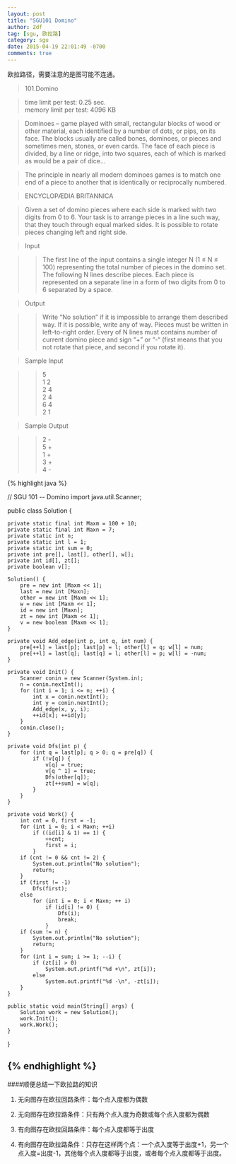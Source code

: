 ```yaml
---
layout: post
title: "SGU101 Domino"
author: Zdf
tag: [sgu, 欧拉路]
category: sgu
date: 2015-04-19 22:01:49 -0700
comments: true
---
```


欧拉路径，需要注意的是图可能不连通。

>101.Domino

>time limit per test: 0.25 sec.<br/>
>memory limit per test: 4096 KB

>Dominoes – game played with small, rectangular blocks of wood or other material, each identified by a number of dots, or pips, on its face. The blocks usually are called bones, dominoes, or pieces and sometimes men, stones, or even cards.
The face of each piece is divided, by a line or ridge, into two squares, each of which is marked as would be a pair of dice...

>The principle in nearly all modern dominoes games is to match one end of a piece to another that is identically or reciprocally numbered.

>ENCYCLOPÆDIA BRITANNICA

>Given a set of domino pieces where each side is marked with two digits from 0 to 6. Your task is to arrange pieces in a line such way, that they touch through equal marked sides. It is possible to rotate pieces changing left and right side.

>Input

>>The first line of the input contains a single integer N (1 ≤ N ≤ 100) representing the total number of pieces in the domino set. The following N lines describe pieces. Each piece is represented on a separate line in a form of two digits from 0 to 6 separated by a space.

>Output

>>Write “No solution” if it is impossible to arrange them described way. If it is possible, write any of way. Pieces must be written in left-to-right order. Every of N lines must contains number of current domino piece and sign “+” or “-“ (first means that you not rotate that piece, and second if you rotate it).

>Sample Input

>>5<br/>
1 2<br/>
2 4<br/>
2 4<br/>
6 4<br/>
2 1<br/>

>Sample Output

>>2 -<br/>
5 +<br/>
1 +<br/>
3 +<br/>
4 -<br/>



{% highlight java %}

// SGU 101 -- Domino
import java.util.Scanner;


public class Solution {

	private static final int Maxm = 100 + 10;
	private static final int Maxn = 7;
	private static int n;
	private static int l = 1;
	private static int sum = 0;
	private int pre[], last[], other[], w[];
	private int id[], zt[];
	private boolean v[];
	
	Solution() {
		pre = new int [Maxm << 1];
		last = new int [Maxn];
		other = new int [Maxm << 1];
		w = new int [Maxm << 1];
		id = new int [Maxn];
		zt = new int [Maxm << 1];
		v = new boolean [Maxm << 1];
	}
	
	private void Add_edge(int p, int q, int num) {
		pre[++l] = last[p]; last[p] = l; other[l] = q; w[l] = num;
		pre[++l] = last[q]; last[q] = l; other[l] = p; w[l] = -num;
	}
	
	private void Init() {
		Scanner conin = new Scanner(System.in);
		n = conin.nextInt();
		for (int i = 1; i <= n; ++i) {
			int x = conin.nextInt();
			int y = conin.nextInt();
			Add_edge(x, y, i);
			++id[x]; ++id[y];
		}
		conin.close();
	}
	
	private void Dfs(int p) {
		for (int q = last[p]; q > 0; q = pre[q]) {
			if (!v[q]) {
				v[q] = true;
				v[q ^ 1] = true;
				Dfs(other[q]);
				zt[++sum] = w[q];
			}
		}
	}
	
	private void Work() {
		int cnt = 0, first = -1;
		for (int i = 0; i < Maxn; ++i)
			if ((id[i] & 1) == 1) {
				++cnt;
				first = i;
			}
		if (cnt != 0 && cnt != 2) {
			System.out.println("No solution");
			return;
		}
		if (first != -1)
			Dfs(first);
		else
			for (int i = 0; i < Maxn; ++ i)
				if (id[i] != 0) {
					Dfs(i);
					break;
				}
		if (sum != n) {
			System.out.println("No solution");
			return;
		}
		for (int i = sum; i >= 1; --i) {
			if (zt[i] > 0)
				System.out.printf("%d +\n", zt[i]);
			else
				System.out.printf("%d -\n", -zt[i]);
		}
	}
	
	public static void main(String[] args) {
		Solution work = new Solution();
		work.Init();
		work.Work();
	}

}


{% endhighlight %}
-----

####顺便总结一下欧拉路的知识

1. 无向图存在欧拉回路条件：每个点入度都为偶数

2. 无向图存在欧拉路条件：只有两个点入度为奇数或每个点入度都为偶数

3. 有向图存在欧拉回路条件：每个点入度都等于出度

4. 有向图存在欧拉路条件：只存在这样两个点：一个点入度等于出度+1，另一个点入度=出度-1，其他每个点入度都等于出度，或者每个点入度都等于出度。